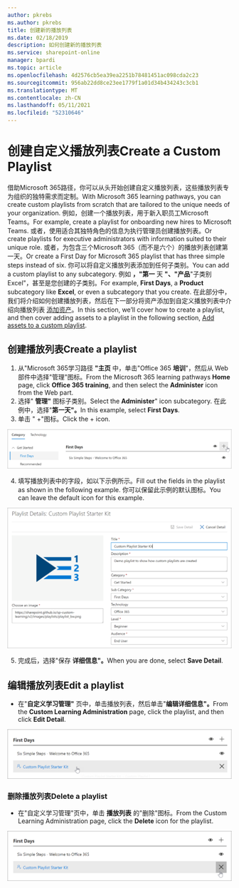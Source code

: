 ```yaml
---
author: pkrebs
ms.author: pkrebs
title: 创建新的播放列表
ms.date: 02/18/2019
description: 如何创建新的播放列表
ms.service: sharepoint-online
manager: bpardi
ms.topic: article
ms.openlocfilehash: 4d2576cb5ea39ea2251b78481451ac098cda2c23
ms.sourcegitcommit: 956ab22dd8ce23ee1779f1a01d34b434243c3cb1
ms.translationtype: MT
ms.contentlocale: zh-CN
ms.lasthandoff: 05/11/2021
ms.locfileid: "52310646"
---
```

# <a name="create-a-custom-playlist"></a><span data-ttu-id="558dd-103">创建自定义播放列表</span><span class="sxs-lookup"><span data-stu-id="558dd-103">Create a Custom Playlist</span></span>

<span data-ttu-id="558dd-104">借助Microsoft 365路径，你可以从头开始创建自定义播放列表，这些播放列表专为组织的独特需求而定制。</span><span class="sxs-lookup"><span data-stu-id="558dd-104">With Microsoft 365 learning pathways, you can create custom playlists from scratch that are tailored to the unique needs of your organization.</span></span> <span data-ttu-id="558dd-105">例如，创建一个播放列表，用于新入职员工Microsoft Teams。</span><span class="sxs-lookup"><span data-stu-id="558dd-105">For example, create a playlist for onboarding new hires to Microsoft Teams.</span></span> <span data-ttu-id="558dd-106">或者，使用适合其独特角色的信息为执行管理员创建播放列表。</span><span class="sxs-lookup"><span data-stu-id="558dd-106">Or create playlists for executive administrators with information suited to their unique role.</span></span> <span data-ttu-id="558dd-107">或者，为包含三个Microsoft 365（而不是六个）的播放列表创建第一天。</span><span class="sxs-lookup"><span data-stu-id="558dd-107">Or create a First Day for Microsoft 365 playlist that has three simple steps instead of six.</span></span> <span data-ttu-id="558dd-108">你可以将自定义播放列表添加到任何子类别。</span><span class="sxs-lookup"><span data-stu-id="558dd-108">You can add a custom playlist to any subcategory.</span></span> <span data-ttu-id="558dd-109">例如 **，"第一** 天 **"、"产品**"子类别Excel"，甚至是您创建的子类别。</span><span class="sxs-lookup"><span data-stu-id="558dd-109">For example, **First Days**, a **Product** subcategory like **Excel**, or even a subcategory that you create.</span></span> <span data-ttu-id="558dd-110">在此部分中，我们将介绍如何创建播放列表，然后在下一部分将资产添加到自定义播放列表中介绍向播放列表 [添加资产](custom_addassets.md)。</span><span class="sxs-lookup"><span data-stu-id="558dd-110">In this section, we’ll cover how to create a playlist, and then cover adding assets to a playlist in the following section, [Add assets to a custom playlist](custom_addassets.md).</span></span>

## <a name="create-a-playlist"></a><span data-ttu-id="558dd-111">创建播放列表</span><span class="sxs-lookup"><span data-stu-id="558dd-111">Create a playlist</span></span> 

1. <span data-ttu-id="558dd-112">从"Microsoft 365学习路径 **"主页** 中，单击"Office 365 **培训**"，然后从 Web 部件中选择"管理"图标。</span><span class="sxs-lookup"><span data-stu-id="558dd-112">From the Microsoft 365 learning pathways **Home** page, click **Office 365 training**, and then select the **Administer** icon from the Web part.</span></span> 
2. <span data-ttu-id="558dd-113">选择" **管理"** 图标子类别。</span><span class="sxs-lookup"><span data-stu-id="558dd-113">Select the **Administer**" icon  subcategory.</span></span> <span data-ttu-id="558dd-114">在此例中，选择"**第一天"。**</span><span class="sxs-lookup"><span data-stu-id="558dd-114">In this example, select **First Days**.</span></span>  
3. <span data-ttu-id="558dd-115">单击 " +"图标。</span><span class="sxs-lookup"><span data-stu-id="558dd-115">Click the + icon.</span></span>  

![cg-newplaylistbtn.png](media/cg-newplaylistbtn.png)

4.  <span data-ttu-id="558dd-117">填写播放列表中的字段，如以下示例所示。</span><span class="sxs-lookup"><span data-stu-id="558dd-117">Fill out the fields in the playlist as shown in the following example.</span></span> <span data-ttu-id="558dd-118">你可以保留此示例的默认图标。</span><span class="sxs-lookup"><span data-stu-id="558dd-118">You can leave the default icon for this example.</span></span> 

![cg-newplaylistdetails.png](media/cg-newplaylistdetails.png)

5.  <span data-ttu-id="558dd-120">完成后，选择"保存 **详细信息"。**</span><span class="sxs-lookup"><span data-stu-id="558dd-120">When you are done, select **Save Detail**.</span></span> 

## <a name="edit-a-playlist"></a><span data-ttu-id="558dd-121">编辑播放列表</span><span class="sxs-lookup"><span data-stu-id="558dd-121">Edit a playlist</span></span>

- <span data-ttu-id="558dd-122">在"**自定义学习管理"** 页中，单击播放列表，然后单击"**编辑详细信息"。**</span><span class="sxs-lookup"><span data-stu-id="558dd-122">From the **Custom Learning Administration** page, click the playlist, and then click **Edit Detail**.</span></span>  

![cg-editplaylist.png](media/cg-editplaylist.png)

### <a name="delete-a-playlist"></a><span data-ttu-id="558dd-124">删除播放列表</span><span class="sxs-lookup"><span data-stu-id="558dd-124">Delete a playlist</span></span>

- <span data-ttu-id="558dd-125">在"自定义学习管理"页中，单击 **播放列表** 的"删除"图标。</span><span class="sxs-lookup"><span data-stu-id="558dd-125">From the Custom Learning Administration page, click the **Delete** icon for the playlist.</span></span>  

![cg-deleteplaylist.png](media/cg-deleteplaylist.png)
